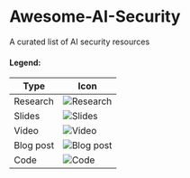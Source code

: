 # Awesome-AI-Security
A curated list of AI security resources

#### Legend:
|Type| Icon|
|---|---|
| Research  | ![Research](https://cdn4.iconfinder.com/data/icons/48-bubbles/48/12.File-32.png "Research")  |
| Slides  | ![Slides](https://cdn3.iconfinder.com/data/icons/tango-icon-library/48/x-office-presentation-32.png)  |
| Video | ![Video](https://cdn2.iconfinder.com/data/icons/snipicons/500/video-32.png)  |
| Blog post  | ![Blog post](https://cdn3.iconfinder.com/data/icons/tango-icon-library/48/internet-web-browser-32.png)  |
| Code  | ![Code](https://cdn2.iconfinder.com/data/icons/snipicons/500/application-code-32.png)  |

